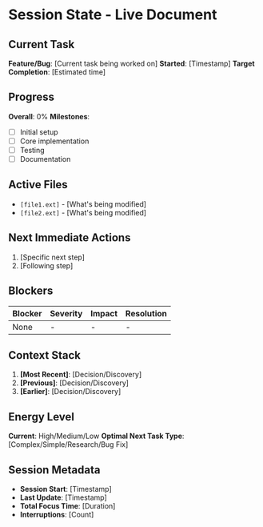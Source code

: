 # Session State - Live Document

## Current Task
**Feature/Bug**: [Current task being worked on]
**Started**: [Timestamp]
**Target Completion**: [Estimated time]

## Progress
**Overall**: 0%
**Milestones**:
- [ ] Initial setup
- [ ] Core implementation
- [ ] Testing
- [ ] Documentation

## Active Files
- `[file1.ext]` - [What's being modified]
- `[file2.ext]` - [What's being modified]

## Next Immediate Actions
1. [Specific next step]
2. [Following step]

## Blockers
| Blocker | Severity | Impact | Resolution |
|---------|----------|---------|------------|
| None | - | - | - |

## Context Stack
1. **[Most Recent]**: [Decision/Discovery]
2. **[Previous]**: [Decision/Discovery]
3. **[Earlier]**: [Decision/Discovery]

## Energy Level
**Current**: High/Medium/Low
**Optimal Next Task Type**: [Complex/Simple/Research/Bug Fix]

## Session Metadata
- **Session Start**: [Timestamp]
- **Last Update**: [Timestamp]
- **Total Focus Time**: [Duration]
- **Interruptions**: [Count]